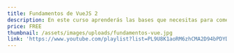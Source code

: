 ```yaml
---
title: Fundamentos de VueJS 2
description: En este curso aprenderás las bases que necesitas para comenzar a utilizar VueJS en tus proyectos web.
price: FREE
thumbnail: /assets/images/uploads/fundamentos-vue.jpg
link: 'https://www.youtube.com/playlist?list=PL9U8K1aoRM6zhCMA2D94bPDYDQ6OOjMjv'
---
```

